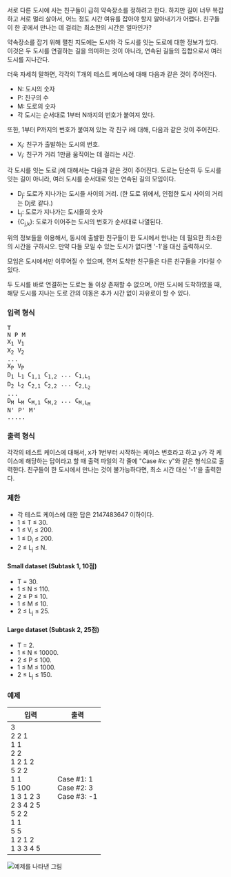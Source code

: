 서로 다른 도시에 사는 친구들이 급히 약속장소를 정하려고 한다. 하지만 길이 너무 복잡하고 서로 멀리 살아서, 어느 정도 시간 여유를 잡아야 할지 알아내기가 어렵다. 친구들이 한 곳에서 만나는 데 걸리는 최소한의 시간은 얼마인가?

약속장소를 잡기 위해 펼친 지도에는 도시와 각 도시를 잇는 도로에 대한 정보가 있다. 이것은 두 도시를 연결하는 길을 의미하는 것이 아니라, 연속된 길들의 집합으로서 여러 도시를 지나간다.

더욱 자세히 말하면, 각각의 T개의 테스트 케이스에 대해 다음과 같은 것이 주어진다.

* N: 도시의 숫자
* P: 친구의 수
* M: 도로의 숫자
* 각 도시는 순서대로 1부터 N까지의 번호가 붙여져 있다.

또한, 1부터 P까지의 번호가 붙여져 있는 각 친구 i에 대해, 다음과 같은 것이 주어진다.

* X<sub>i</sub>: 친구가 출발하는 도시의 번호.
* V<sub>i</sub>: 친구가 거리 1만큼 움직이는 데 걸리는 시간.

각 도시를 잇는 도로 j에 대해서는 다음과 같은 것이 주어진다. 도로는 단순히 두 도시를 잇는 길이 아니라, 여러 도시를 순서대로 잇는 연속된 길의 모임이다.

* D<sub>j</sub>: 도로가 지나가는 도시들 사이의 거리. (한 도로 위에서, 인접한 도시 사이의 거리는 Dj로 같다.)
* L<sub>j</sub>: 도로가 지나가는 도시들의 숫자
* {C<sub>j,k</sub>}: 도로가 이어주는 도시의 번호가 순서대로 나열된다.

위의 정보들을 이용해서, 동시에 출발한 친구들이 한 도시에서 만나는 데 필요한 최소한의 시간을 구하시오. 만약 다들 모일 수 있는 도시가 없다면 '-1'을 대신 출력하시오.

모임은 도시에서만 이루어질 수 있으며, 먼저 도착한 친구들은 다른 친구들을 기다릴 수 있다.

두 도시를 바로 연결하는 도로는 둘 이상 존재할 수 없으며, 어떤 도시에 도착하였을 때, 해당 도시를 지나는 도로 간의 이동은 추가 시간 없이 자유로이 할 수 있다.

### 입력 형식

<pre>
T
N P M
X<sub>1</sub> V<sub>1</sub>
X<sub>2</sub> V<sub>2</sub>
...
X<sub>P</sub> V<sub>P</sub>
D<sub>1</sub> L<sub>1</sub> C<sub>1,1</sub> C<sub>1,2</sub> ... C<sub>1,L<sub>1</sub></sub>
D<sub>2</sub> L<sub>2</sub> C<sub>2,1</sub> C<sub>2,2</sub> ... C<sub>2,L<sub>2</sub></sub>
...
D<sub>M</sub> L<sub>M</sub> C<sub>M,1</sub> C<sub>M,2</sub> ... C<sub>M,L<sub>M</sub></sub>
N' P' M'
.....
</pre>

### 출력 형식

각각의 테스트 케이스에 대해서, x가 1번부터 시작하는 케이스 번호라고 하고 y가 각 케이스에 해당하는 답이라고 할 때 출력 파일의 각 줄에 "Case #x: y"와 같은 형식으로 출력한다. 친구들이 한 도시에서 만나는 것이 불가능하다면, 최소 시간 대신 '-1'을 출력한다.

### 제한

* 각 테스트 케이스에 대한 답은 2147483647 이하이다.
* 1 ≤ T ≤ 30.
* 1 ≤ V<sub>i</sub>  ≤ 200.
* 1 ≤ D<sub>i</sub>  ≤ 200.
* 2 ≤ L<sub>j</sub>  ≤ N.

#### Small dataset (Subtask 1, 10점)

* T = 30.
* 1 ≤ N ≤ 110.
* 2 ≤ P ≤ 10.
* 1 ≤ M ≤ 10.
* 2 ≤ L<sub>j</sub>  ≤ 25.

#### Large dataset (Subtask 2, 25점)

* T = 2.
* 1 ≤ N ≤ 10000.
* 2 ≤ P ≤ 100.
* 1 ≤ M ≤ 1000.
* 2 ≤ L<sub>j</sub> ≤ 150.

### 예제

<table class='table table-bordered table-condensed'>
 <thead>
  <tr>
   <th style="width: 50%;">입력</th>
   <th style="width: 50%;">출력</th>
  </tr>
 </thead>
 <tbody>
  <tr class="code-font">
   <td>3<br/>
2 2 1<br/>
1 1<br/>
2 2<br/>
1 2 1 2<br/>
5 2 2<br/>
1 1<br/>
5 100<br/>
1 3 1 2 3<br/>
2 3 4 2 5<br/>
5 2 2<br/>
1 1<br/>
5 5<br/>
1 2 1 2<br/>
1 3 3 4 5</td>
   <td>Case #1: 1<br/>
Case #2: 3<br/>
Case #3: -1</td>
  </tr>
 </tbody>
</table>

![예제를 나타낸 그림](https://s3.ap-northeast-2.amazonaws.com/oj.uz/old/GCJ12KOR_appointment/pic1.png?dl=1)